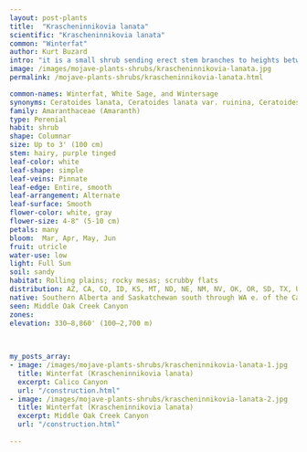 ```yaml
---
layout: post-plants
title:  "Krascheninnikovia lanata"
scientific: "Krascheninnikovia lanata"
common: "Winterfat"
author: Kurt Buzard
intro: "it is a small shrub sending erect stem branches to heights between 0.5–1 metre (1.6–3.3 ft). It produces flat lance-shaped leaves up to 3 centimeters long. The stems and gray foliage are covered in woolly white hairs that age to a reddish color. The woolly hairs start development in the late fall and gradually diminish through the winter season."
image: /images/mojave-plants-shrubs/krascheninnikovia-lanata.jpg
permalink: /mojave-plants-shrubs/krascheninnikovia-lanata.html

common-names: Winterfat, White Sage, and Wintersage
synonyms: Ceratoides lanata, Ceratoides lanata var. ruinina, Ceratoides lanata var. subspinosa, Eurotia lanata, Eurotia lanata var. subspinosa
family: Amaranthaceae (Amaranth)
type: Perenial
habit: shrub
shape: Columnar
size: Up to 3' (100 cm)
stem: hairy, purple tinged
leaf-color: white
leaf-shape: simple
leaf-veins: Pinnate
leaf-edge: Entire, smooth
leaf-arrangement: Alternate
leaf-surface: Smooth
flower-color: white, gray
flower-size: 4-8" (5-10 cm)
petals: many
bloom:  Mar, Apr, May, Jun
fruit: utricle
water-use: low
light: Full Sun
soil: sandy
habitat: Rolling plains; rocky mesas; scrubby flats
distribution: AZ, CA, CO, ID, KS, MT, ND, NE, NM, NV, OK, OR, SD, TX, UT, WA, WY
native: Southern Alberta and Saskatchewan south through WA e. of the Cascades & Sierras through Oregon and California to Baja California, e. to southwestern Manitoba, w. ND, w. KS, & w. TX
seen: Middle Oak Creek Canyon
zones: 
elevation: 330–8,860' (100–2,700 m)
 
   

my_posts_array:
- image: /images/mojave-plants-shrubs/krascheninnikovia-lanata-1.jpg
  title: Winterfat (Krascheninnikovia lanata)
  excerpt: Calico Canyon
  url: "/construction.html"
- image: /images/mojave-plants-shrubs/krascheninnikovia-lanata-2.jpg
  title: Winterfat (Krascheninnikovia lanata)
  excerpt: Middle Oak Creek Canyon
  url: "/construction.html"
 
---
```

  
  
 <p></p>
  